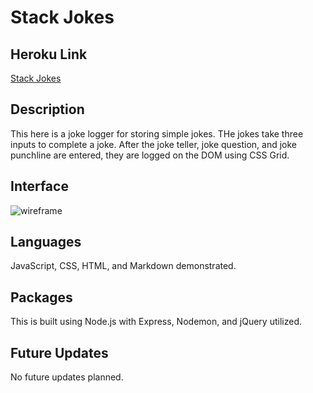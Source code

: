 # Stack Jokes

## Heroku Link

[Stack Jokes](https://stack-jokes-1.herokuapp.com/)
## Description

This here is a joke logger for storing simple jokes. THe jokes take three inputs to complete a joke. After the joke teller, joke question, and joke punchline are entered, they are logged on the DOM using CSS Grid.

## Interface

![wireframe](./server/public/images/wireframe.png)

## Languages

JavaScript, CSS, HTML, and Markdown demonstrated.

## Packages

This is built using Node.js with Express, Nodemon, and jQuery utilized.

## Future Updates

No future updates planned.
